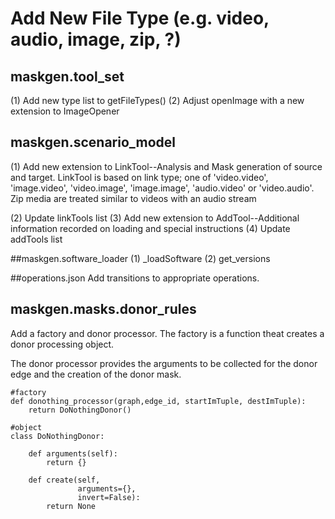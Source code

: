 # Add New File Type (e.g. video, audio, image, zip,  ?)
## maskgen.tool_set
 (1) Add new type list to getFileTypes()
 (2) Adjust openImage with a new extension to ImageOpener
## maskgen.scenario_model
 (1) Add new extension to LinkTool--Analysis and Mask generation of source and target.  LinkTool is based on link type; one of  'video.video', 'image.video', 'video.image', 'image.image', 'audio.video'  or 'video.audio'.  Zip media are treated similar to videos with an audio stream

 (2) Update linkTools list
 (3) Add new extension to AddTool--Additional information recorded on loading and special instructions
 (4) Update addTools list

##maskgen.software_loader
 (1) _loadSoftware
 (2) get_versions

##operations.json
 Add transitions to appropriate operations.

## maskgen.masks.donor_rules

 Add a factory and donor processor.  The factory is a function theat creates a donor processing object.

The donor processor provides the arguments to be collected for the donor edge and the creation of the donor mask.

```
#factory
def donothing_processor(graph,edge_id, startImTuple, destImTuple):
    return DoNothingDonor()
 
#object
class DoNothingDonor:

    def arguments(self):
        return {}

    def create(self,
               arguments={},
               invert=False):
        return None
```